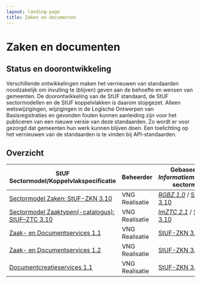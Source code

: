 ```yaml
---
layout: landing-page
title: Zaken en documenten
---
```

# Zaken en documenten

## Status en doorontwikkeling
Verschillende ontwikkelingen maken het vernieuwen van standaarden noodzakelijk om invulling te (blijven) geven aan de behoefte en wensen van gemeenten. De doorontwikkeling van de StUF standaard, de StUF sectormodellen en de StUF koppelvlakken is daarom stopgezet. Alleen wetswijzigingen, wijzigingen in de Logische Ontwerpen van Basisregistraties en gevonden fouten kunnen aanleiding zijn voor het publiceren van een nieuwe versie van deze standaarden. Zo wordt er voor gezorgd dat gemeenten hun werk kunnen blijven doen. Een toelichting op het vernieuwen van de standaarden is te vinden bij API-standaarden.

## Overzicht

| StUF Sectormodel/Koppelvlakspecificatie | Beheerder | Gebaseerd op<br/>*Informatiemodel*/StUF sectormodel | StUF versie |
| --- | --- | --- | --- |
| [Sectormodel Zaken: StUF-ZKN 3.10](https://vng-realisatie.github.io/StUF-ZKN/) |  VNG Realisatie | [*RGBZ 1.0*](https://vng-realisatie.github.io/RGBZ/) / [StUF-BG 3.10](https://vng-realisatie.github.io/StUF-BG/) | [3.01](https://vng-realisatie.github.io/StUF-onderlaag/) |
| [Sectormodel Zaaktypen(-catalogus): StUF–ZTC 3.10](https://vng-realisatie.github.io/StUF-ZTC/) |  VNG Realisatie | [*ImZTC 2.1*](https://vng-realisatie.github.io/ImZTC/) / [StUF-BG 3.10](https://vng-realisatie.github.io/StUF-BG/) | [3.01](https://vng-realisatie.github.io/StUF-onderlaag/) |
| [Zaak- en Documentservices 1.1](https://vng-realisatie.github.io/Zaak-en-Documentservices/) |  VNG Realisatie | [StUF-ZKN 3.10](https://vng-realisatie.github.io/StUF-ZKN/) | [3.01](https://vng-realisatie.github.io/StUF-onderlaag/) |
| [Zaak- en Documentservices 1.2](https://vng-realisatie.github.io/Zaak-en-Documentservices/) |  VNG Realisatie | [StUF-ZKN 3.10](https://vng-realisatie.github.io/StUF-ZKN/) | [3.01](https://vng-realisatie.github.io/StUF-onderlaag/) |
| [Documentcreatieservices 1.1](https://vng-realisatie.github.io/Documentcreatieservices/) |  VNG Realisatie | [StUF-ZKN 3.10](https://vng-realisatie.github.io/StUF-ZKN/) | [3.01](https://vng-realisatie.github.io/StUF-onderlaag/) |

<br/><br/><br/>


